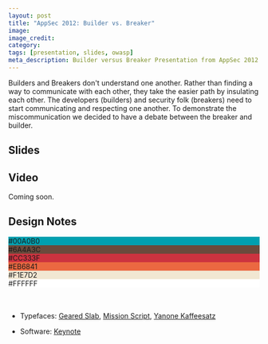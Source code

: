 ```yaml
---
layout: post
title: "AppSec 2012: Builder vs. Breaker"
image: 
image_credit: 
category: 
tags: [presentation, slides, owasp]
meta_description: Builder versus Breaker Presentation from AppSec 2012.
---
```

Builders and Breakers don't understand one another. Rather than finding a way to communicate with each other, they take the easier path by insulating each other. The developers (builders) and security folk (breakers) need to start communicating and respecting one another. To demonstrate the miscommunication we decided to have a debate between the breaker and builder.

## Slides
 
<script async class="speakerdeck-embed" data-id="508c069361e4780002031671" data-ratio="1.3333333333333333" src="//speakerdeck.com/assets/embed.js"></script>

## Video
Coming soon.

## Design Notes

<div class="talk-design">
	<div class="color">
		<div class="white" style="background-color: #00A0B0">#00A0B0</div>
		<div class="white" style="background-color: #6A4A3C">#6A4A3C</div>
		<div class="white" style="background-color: #CC333F">#CC333F</div>
		<div class="white" style="background-color: #EB6841">#EB6841</div>
		<div style="background-color: #F1E7D2">#F1E7D2</div>
		<div style="background-color: #FFFFFF">#FFFFFF</div>
		</div>
</div>
<br>
<br>

* Typefaces: [Geared Slab](http://www.losttype.com/font/?name=geared), [Mission Script](http://www.losttype.com/font/?name=mission_script), [Yanone Kaffeesatz](http://www.yanone.de/typedesign/kaffeesatz/)

* Software: [Keynote](http://www.apple.com/iwork/keynote/)
